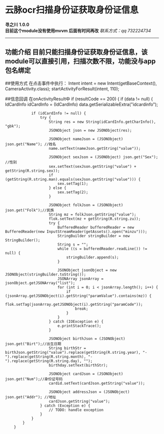 # 云脉ocr扫描身份证获取身份证信息
**寻之川**
**1.0.0**  
**目前这个module没有使用mvvm 后面有时间再改**
*联系方式：qq 732224734*
***  
## 功能介绍 目前只能扫描身份证获取身份证信息，该module可以直接引用，扫描次数不限，功能没与app包名绑定

##使用方式   在点击事件中执行：
            Intent intent = new Intent(getBaseContext(), CameraActivity.class);
            startActivityForResult(intent, 110);

##信息回调 在onActivityResult中
if (resultCode == 200) {
            if (data != null) {
                IdCardInfo idCardInfo = (IdCardInfo) data.getSerializableExtra("idcardinfo");

                if (idCardInfo != null) {
                    try {
                        String res = new String(idCardInfo.getCharInfo(), "gbk");
                        JSONObject json = new JSONObject(res);

                        JSONObject nameJson = (JSONObject) json.get("Name"); //姓名
                        name.setText(nameJson.getString("value"));

                        JSONObject sexJson = (JSONObject) json.get("Sex"); //性别
                        sex.setText(sexJson.getString("value") + getString(R.string.sex));
                        if (getString(R.string.man).equals(sexJson.getString("value"))) {
                            sex.setTag(1);
                        } else {
                            sex.setTag(2);
                        }

                        JSONObject folkJson = (JSONObject) json.get("Folk");//民族
                        String mz = folkJson.getString("value");
                        flok.setText(mz + getString(R.string.zu));
                        try {
                            BufferedReader bufferedReader = new BufferedReader(new InputStreamReader(getAssets().open("minzu")));
                            StringBuilder stringBuilder = new StringBuilder();
                            String s = "";
                            while ((s = bufferedReader.readLine()) != null) {
                                stringBuilder.append(s);
                            }

                            JSONObject jsonObject = new JSONObject(stringBuilder.toString());
                            JSONArray jsonArray = jsonObject.getJSONArray("list");
                            for (int i = 0; i < jsonArray.length(); i++) {
                                if (jsonArray.getJSONObject(i).getString("paramValue").contains(mz)) {
                                    flok.setTag(jsonArray.getJSONObject(i).getString("paramCode"));
                                    break;
                                }
                            }
                        } catch (IOException e) {
                            e.printStackTrace();
                        }

                        JSONObject birthJson = (JSONObject) json.get("Birt");//出生日期
                        String birthStr = birthJson.getString("value").replace(getString(R.string.year), "-").replace(getString(R.string.month), "-").replace(getString(R.string.day), "");
                        birthday.setText(birthStr);

                        JSONObject cardJson = (JSONObject) json.get("Num");//身份证号码
                        cardid.setText(cardJson.getString("value"));

                        JSONObject addressJson = (JSONObject) json.get("Addr"); //地址
                        cardJson.getString("value");
                    } catch (Exception e) {
                        // TODO: handle exception
                    }
                }
            }
        }


